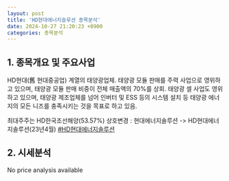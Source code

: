 ```yaml
---
layout: post
title: 'HD현대에너지솔루션 종목분석'
date: 2024-10-27 21:20:23 +0900
categories: 종목분석
---
```


## 1. 종목개요 및 주요사업

HD현대(舊 현대중공업) 계열의 태양광업체. 태양광 모듈 판매를 주력 사업으로 영위하고 있으며, 태양광 모듈 판매 비중이 전체 매출액의 70%를 상회. 태양광 셀 사업도 영위하고 있으며, 태양광 제조업체를 넘어 인버터 및 ESS 등의 시스템 설치 등 태양광 에너지의 모든 니즈를 충족시키는 것을 목표로 하고 있음.

최대주주는 HD한국조선해양(53.57%) 상호변경 : 현대에너지솔루션 -> HD현대에너지솔루션(23년4월)
[#HD현대에너지솔루션](#)

## 2. 시세분석

No price analysis available
